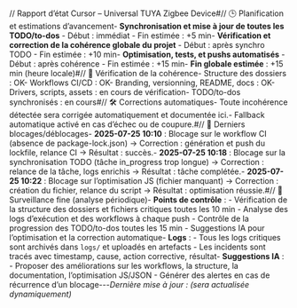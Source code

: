 // Rapport d’état Cursor – Universal TUYA Zigbee Device#// 🕒 Planification et estimations d’avancement- **Synchronisation et mise à jour de toutes les TODO/to-dos** - Début : immédiat - Fin estimée : +5 min- **Vérification et correction de la cohérence globale du projet** - Début : après synchro TODO - Fin estimée : +10 min- **Optimisation, tests, et pushs automatisés** - Début : après cohérence - Fin estimée : +15 min- **Fin globale estimée** : +15 min (heure locale)#// 🔎 Vérification de la cohérence- Structure des dossiers : OK- Workflows CI/CD : OK- Branding, versionning, README, docs : OK- Drivers, scripts, assets : en cours de vérification- TODO/to-dos synchronisés : en cours#// 🛠️ Corrections automatiques- Toute incohérence détectée sera corrigée automatiquement et documentée ici.- Fallback automatique activé en cas d’échec ou de coupure.#// 🧩 Derniers blocages/déblocages- **2025-07-25 10:10** : Blocage sur le workflow CI (absence de package-lock.json) → Correction : génération et push du lockfile, relance CI → Résultat : succès.- **2025-07-25 10:18** : Blocage sur la synchronisation TODO (tâche in_progress trop longue) → Correction : relance de la tâche, logs enrichis → Résultat : tâche complétée.- **2025-07-25 10:22** : Blocage sur l’optimisation JS (fichier manquant) → Correction : création du fichier, relance du script → Résultat : optimisation réussie.#// 🔬 Surveillance fine (analyse périodique)- **Points de contrôle** : - Vérification de la structure des dossiers et fichiers critiques toutes les 10 min - Analyse des logs d’exécution et des workflows à chaque push - Contrôle de la progression des TODO/to-dos toutes les 15 min - Suggestions IA pour l’optimisation et la correction automatique- **Logs** : - Tous les logs critiques sont archivés dans `logs/` et uploadés en artefacts - Les incidents sont tracés avec timestamp, cause, action corrective, résultat- **Suggestions IA** : - Proposer des améliorations sur les workflows, la structure, la documentation, l’optimisation JS/JSON - Générer des alertes en cas de récurrence d’un blocage---*Dernière mise à jour : (sera actualisée dynamiquement)* 